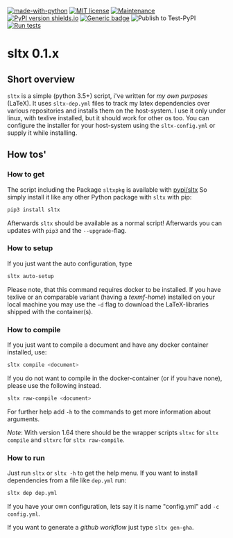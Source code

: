 [![made-with-python](https://img.shields.io/badge/Made%20with-Python-1f425f.svg)](https://www.python.org/) [![MIT license](https://img.shields.io/badge/License-MIT-blue.svg)](https://lbesson.mit-license.org/) [![Maintenance](https://img.shields.io/badge/Maintained%3F-yes-green.svg)](https://github.com/EagleoutIce/sltx/graphs/commit-activity) [![PyPI version shields.io](https://img.shields.io/pypi/v/sltx.svg)](https://pypi.python.org/pypi/sltx/)
[![Generic badge](https://img.shields.io/badge/Status-WIP-purple.svg)](https://github.com/EagleoutIce/sltx)
![Publish to Test-PyPI](https://github.com/EagleoutIce/sltx/workflows/Publish%20to%20Test-PyPI/badge.svg) [![Run tests](https://github.com/EagleoutIce/sltx/actions/workflows/run-tests.yaml/badge.svg)](https://github.com/EagleoutIce/sltx/actions/workflows/run-tests.yaml)

# sltx 0.1.x

## Short overview

`sltx` is a simple (python 3.5+) script, i've written for *my own purposes* (LaTeX).
It uses `sltx-dep.yml` files to track my latex dependencies over various repositories and installs them on the host-system.
I use it only under linux, with texlive installed, but it should work for other os too.
You can configure the installer for your host-system using the `sltx-config.yml` or supply it while installing.

## How tos'

### How to get

The script including the Package `sltxpkg` is available with [pypi/sltx](https://pypi.org/project/sltx/)
So simply install it like any other Python package with `sltx` with pip:

```bash
pip3 install sltx
```

Afterwards `sltx` should be available as a normal script! Afterwards you can
updates with `pip3` and the `--upgrade`-flag.

### How to setup

If you just want the auto configuration, type

```bash
sltx auto-setup
```

Please note, that this command requires docker to be installed.
If you have texlive or an comparable variant (having a *texmf-home*) installed on your local machine
you may use the `-d` flag to download the LaTeX-libraries shipped with the container(s).

### How to compile

If you just want to compile a document and have any docker container installed, use:

```bash
sltx compile <document>
```

If you do not want to compile in the docker-container (or if you have none), please use the following instead.

```bash
sltx raw-compile <document>
```

For further help add `-h` to the commands to get more information about arguments.

*Note*: With version 1.64 there should be the wrapper scripts `sltxc` for `sltx compile` and `sltxrc` for `sltx raw-compile`.

### How to run

Just run `sltx` or `sltx -h` to get the help menu.
If you want to install dependencies from a file like `dep.yml` run:

```bash
sltx dep dep.yml
```

If you have your own configuration, lets say it is name "config.yml" add `-c config.yml`.

If you want to generate a *github workflow* just type `sltx gen-gha`.